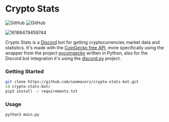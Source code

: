 # Crypto Stats
![GitHub](https://img.shields.io/github/license/sanmacorz/crypto-stats-bot)
![GitHub](https://img.shields.io/github/commit-activity/m/sanmacorz/crypto-stats-bot)

![16188479459744](https://user-images.githubusercontent.com/27830167/149172435-df567886-e15f-418b-a77b-ccef4a5d9ab3.jpg)

Crypto Stats is a [Discord](https://discord.com) bot for getting cryptocurrencies market data and statistics. It's made with the [CoinGecko free API](https://www.coingecko.com/en/api), more specifically using the wrapper from the project [pycoingecko](https://github.com/man-c/pycoingecko) written in Python, also for the Discord bot integration it's using the [discord.py](https://github.com/Rapptz/discord.py) project.

### Getting Started
```bash
git clone https://github.com/sanmacorz/crypto-stats-bot.git
cd crypto-stats-bot/
pip3 install -r requirements.txt
```
### Usage

```bash
python3 main.py
```
